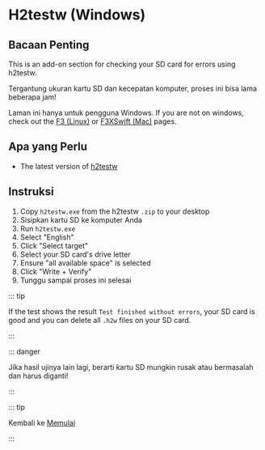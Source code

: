 # H2testw (Windows)

## Bacaan Penting

This is an add-on section for checking your SD card for errors using h2testw.

Tergantung ukuran kartu SD dan kecepatan komputer, proses ini bisa lama beberapa jam!

Laman ini hanya untuk pengguna Windows. If you are not on windows, check out the [F3 (Linux)](f3-\(linux\)) or [F3XSwift (Mac)](f3xswift-\(mac\)) pages.

## Apa yang Perlu

- The latest version of [h2testw](https://www.heise.de/ct/Redaktion/bo/downloads/h2testw_1.4.zip)

## Instruksi

1. Copy `h2testw.exe` from the h2testw `.zip` to your desktop
2. Sisipkan kartu SD ke komputer Anda
3. Run `h2testw.exe`
4. Select "English"
5. Click "Select target"
6. Select your SD card's drive letter
7. Ensure "all available space" is selected
8. Click "Write + Verify"
9. Tunggu sampai proses ini selesai

::: tip

If the test shows the result `Test finished without errors`, your SD card is good and you can delete all `.h2w` files on your SD card.

:::

::: danger

Jika hasil ujinya lain lagi, berarti kartu SD mungkin rusak atau bermasalah dan harus diganti!

:::

::: tip

Kembali ke [Memulai](get-started)

:::
